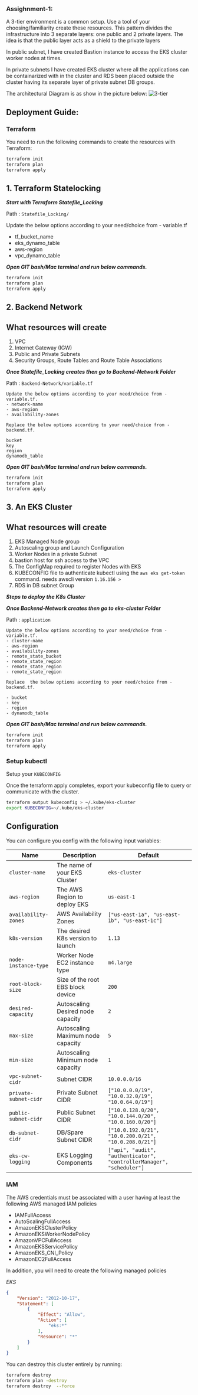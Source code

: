 ### Assighnment-1:
A 3-tier environment is a common setup. Use a tool of your choosing/familiarity create these resources.
This pattern divides the infrastructure into 3 separate layers: one public and 2 private layers. The idea is that the public layer acts as a shield to the private layers

In public subnet, I have created Bastion instance to access the EKS cluster worker nodes at times.

In private subnets I have created EKS cluster where all the applications can be containarized with in the cluster and RDS been placed outside the cluster having its separate layer of private subnet DB groups. 


The architectural Diagram is as show in the picture below:
![3-tier](https://user-images.githubusercontent.com/41645323/138348587-8f47365a-ece6-44fd-8ec9-e96412add4f4.jpg)


## Deployment Guide:

### Terraform

You need to run the following commands to create the resources with Terraform:

```bash
terraform init
terraform plan
terraform apply
```

## 1. Terraform Statelocking

_**Start with Terraform Statefile_Locking**_

Path : `Statefile_Locking/`
		
Update the below options according to your need/choice from - variable.tf
- tf_bucket_name
- eks_dynamo_table
- aws-region
- vpc_dynamo_table

_**Open GIT bash/Mac terminal and run below commands.**_

```bash
terraform init
terraform plan
terraform apply
```
##  2. Backend Network

## What resources will create

1. VPC
2. Internet Gateway (IGW)
3. Public and Private Subnets
4. Security Groups, Route Tables and Route Table Associations

**_Once *Statefile_Locking* creates then go to *Backend-Network* Folder_**

Path : `Backend-Network/variable.tf`

```
Update the below options according to your need/choice from - variable.tf.
- network-name
- aws-region
- availability-zones
```

```
Replace the below options according to your need/choice from - backend.tf.

bucket 
key       
region 
dynamodb_table
```


**_Open GIT bash/Mac terminal and run below commands._**
```bash
terraform init
terraform plan
terraform apply
```

## 3. An EKS Cluster

## What resources will create
1. EKS Managed Node group
2. Autoscaling group and Launch Configuration
3. Worker Nodes in a private Subnet
4. bastion host for ssh access to the VPC
5. The ConfigMap required to register Nodes with EKS
6. KUBECONFIG file to authenticate kubectl using the `aws eks get-token` command. needs awscli version `1.16.156 >`
7. RDS in DB subnet Group

_**Steps to deploy the K8s Cluster**_

_**Once Backend-Network creates then go to eks-cluster Folder**_

Path : `application`

```
Update the below options according to your need/choice from - variable.tf.
- cluster-name 
- aws-region
- availability-zones
- remote_state_bucket
- remote_state_region
- remote_state_region
- remote_state_region
```


```
Replace  the below options according to your need/choice from - backend.tf.

- bucket 
- key       
- region      
- dynamodb_table 
```

_**Open GIT bash/Mac terminal and run below commands.**_

```bash
terraform init
terraform plan
terraform apply
```
### Setup kubectl

Setup your `KUBECONFIG`

Once the terraform apply completes, export your kubeconfig file to query or communicate with the cluster.

```bash
terraform output kubeconfig > ~/.kube/eks-cluster
export KUBECONFIG=~/.kube/eks-cluster
```
## Configuration

You can configure you config with the following input variables:

| Name                      | Description                        | Default                                                                                                                                                                                                                                                                                                                                                                                                          |
| ------------------------- | ---------------------------------- | ---------------------------------------------------------------------------------------------------------------------------------------------------------------------------------------------------------------------------------------------------------------------------------------------------------------------------------------------------------------------------------------------------------------- |
| `cluster-name`            | The name of your EKS Cluster       | `eks-cluster`                                                                                                                                                                                                                                                                                                                                                                                                    |
| `aws-region`              | The AWS Region to deploy EKS       | `us-east-1`                                                                                                                                                                                                                                                                                                                                                                                                      |
| `availability-zones`      | AWS Availability Zones             | `["us-east-1a", "us-east-1b", "us-east-1c"]`                                                                                                                                                                                                                                                                                                                                                                     |
| `k8s-version`             | The desired K8s version to launch  | `1.13`                                                                                                                                                                                                                                                                                                                                                                                                           |
| `node-instance-type`      | Worker Node EC2 instance type      | `m4.large`                                                                                                                                                                                                                                                                                                                                                                                                       |
| `root-block-size`         | Size of the root EBS block device  | `200`                                                                                                                                                                                                                                                                                                                                                                                                             |
| `desired-capacity`        | Autoscaling Desired node capacity  | `2`                                                                                                                                                                                                                                                                                                                                                                                                              |
| `max-size`                | Autoscaling Maximum node capacity  | `5`                                                                                                                                                                                                                                                                                                                                                                                                              |
| `min-size`                | Autoscaling Minimum node capacity  | `1`                                                                                                                                                                                                                                                                                                                                                                                                              |                                                                                                                                                                                                                                                                                                                                                                                                      |
| `vpc-subnet-cidr`         | Subnet CIDR                        | `10.0.0.0/16`                                                                                                                                                                                                                                                                                                                                                                                                    |
| `private-subnet-cidr`     | Private Subnet CIDR                | `["10.0.0.0/19", "10.0.32.0/19", "10.0.64.0/19"]`                                                                                                                                                                                                                                                                                                                                                                |
| `public-subnet-cidr`      | Public Subnet CIDR                 | `["10.0.128.0/20", "10.0.144.0/20", "10.0.160.0/20"]`                                                                                                                                                                                                                                                                                                                                                            |
| `db-subnet-cidr`          | DB/Spare Subnet CIDR               | `["10.0.192.0/21", "10.0.200.0/21", "10.0.208.0/21"]`                                                                                                                                                                                                                                                                                                                                                            |
| `eks-cw-logging`          | EKS Logging Components             | `["api", "audit", "authenticator", "controllerManager", "scheduler"]`                                                                                                                                                                                                                                                                                                                                            |


### IAM

The AWS credentials must be associated with a user having at least the following AWS managed IAM policies

* IAMFullAccess
* AutoScalingFullAccess
* AmazonEKSClusterPolicy
* AmazonEKSWorkerNodePolicy
* AmazonVPCFullAccess
* AmazonEKSServicePolicy
* AmazonEKS_CNI_Policy
* AmazonEC2FullAccess

In addition, you will need to create the following managed policies

*EKS*

```json
{
    "Version": "2012-10-17",
    "Statement": [
        {
            "Effect": "Allow",
            "Action": [
                "eks:*"
            ],
            "Resource": "*"
        }
    ]
}
```


You can destroy this cluster entirely by running:

```bash
terraform destroy
terraform plan -destroy
terraform destroy  --force
```


